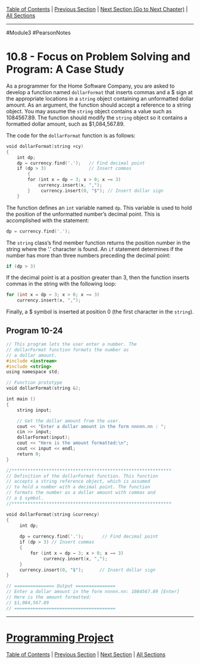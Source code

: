 [Table of Contents](/README.md) | [Previous Section](10.7%20-%20More%20about%20the%20C++%20'string'%20Class.md) | [Next Section (Go to Next Chapter)](../../Module%204/Pearson%20Notes/11.1%20-%20Abstract%20Data%20Types.md) | [All Sections](/Module%203/Pearson%20Notes/) <br />
***
#Module3 #PearsonNotes 
# 10.8 - Focus on Problem Solving and Program: A Case Study
As a programmer for the Home Software Company, you are asked to develop a function named `dollarFormat` that inserts commas and a $ sign at the appropriate locations in a `string` object containing an unformatted dollar amount. As an argument, the function should accept a reference to a string object. You may assume the `string` object contains a value such as 1084567.89. The function should modify the `string` object so it contains a formatted dollar amount, such as $1,084,567.89.

The code for the `dollarFormat` function is as follows:
```c++
void dollarFormat(string ¤cy) 
{    
	int dp;       
	dp = currency.find('.');   // Find decimal point
	if (dp > 3)                // Insert commas    
		{       
		for (int x = dp − 3; x > 0; x −= 3)
			currency.insert(x, ",");    
		}    currency.insert(0, "$"); // Insert dollar sign 
	}
```

The function defines an `int` variable named `dp`. This variable is used to hold the position of the unformatted number’s decimal point. This is accomplished with the statement:
```c++
dp = currency.find('.');
```

The `string` class’s find member function returns the position number in the string where the ‘.’ character is found. An `if` statement determines if the number has more than three numbers preceding the decimal point:
```c++
if (dp > 3)
```

If the decimal point is at a position greater than 3, then the function inserts commas in the string with the following loop:
```c++
for (int x = dp − 3; x > 0; x −= 3) 
	currency.insert(x, ",");
```

Finally, a $ symbol is inserted at position 0 (the first character in the `string`).

## Program 10-24
```c++
// This program lets the user enter a number. The
// dollarFormat function formats the number as
// a dollar amount.
#include <iostream>
#include <string>
using namespace std;

// Function prototype
void dollarFormat(string &);

int main ()
{
    string input;

    // Get the dollar amount from the user.
    cout << "Enter a dollar amount in the form nnnnn.nn : ";
    cin >> input;
    dollarFormat(input);
    cout << "Here is the amount formatted:\n";
    cout << input << endl;
    return 0;
}

//************************************************************
// Definition of the dollarFormat function. This function 
// accepts a string reference object, which is assumed 
// to hold a number with a decimal point. The function 
// formats the number as a dollar amount with commas and 
// a $ symbol. 
//************************************************************

void dollarFormat(string &currency)
{
     int dp;
     
     dp = currency.find('.');       // Find decimal point
     if (dp > 3) // Insert commas
     {
         for (int x = dp − 3; x > 0; x −= 3)
              currency.insert(x, ",");
     }
     currency.insert(0, "$");      // Insert dollar sign
}

// =============== Output ===============
// Enter a dollar amount in the form nnnnn.nn: 1084567.89 [Enter]
// Here is the amount formatted:
// $1,084,567.89
// ======================================
```
***
# [Programming Project](!%20Unit%2010%20Answers.md#Programming-Project1)
[Table of Contents](/README.md) | [Previous Section](10.6%20-%20Focus%20on%20Software%20Engineering%20-%20Writing%20Your%20Own%20C-String-Handling%20Functions.md) | [Next Section](10.8%20-%20Focus%20on%20Problem%20Solving%20and%20Program%20Design%20-%20A%20Case%20Study.md) | [All Sections](/Module%203/Pearson%20Notes/)